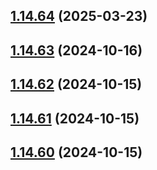 ## [1.14.64](https://github.com/msobiecki/algorithm/compare/v1.14.63...v1.14.64) (2025-03-23)



## [1.14.63](https://github.com/msobiecki/algorithm/compare/v1.14.62...v1.14.63) (2024-10-16)



## [1.14.62](https://github.com/msobiecki/algorithm/compare/v1.14.61...v1.14.62) (2024-10-15)



## [1.14.61](https://github.com/msobiecki/algorithm/compare/v1.14.60...v1.14.61) (2024-10-15)



## [1.14.60](https://github.com/msobiecki/algorithm/compare/v1.14.59...v1.14.60) (2024-10-15)



